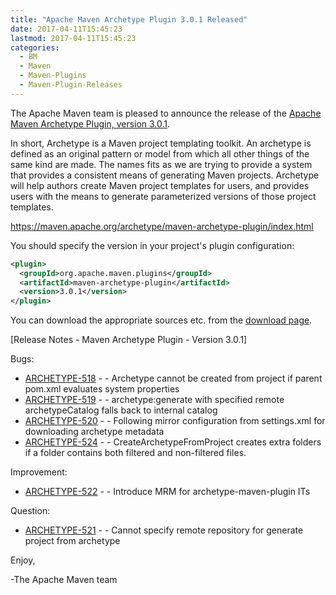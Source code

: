 ```yaml
---
title: "Apache Maven Archetype Plugin 3.0.1 Released"
date: 2017-04-11T15:45:23
lastmod: 2017-04-11T15:45:23
categories:
  - BM
  - Maven
  - Maven-Plugins
  - Maven-Plugin-Releases
---
```

The Apache Maven team is pleased to announce the release of the 
[Apache Maven Archetype Plugin, version 3.0.1](https://maven.apache.org/archetype/maven-archetype-plugin/).

In short, Archetype is a Maven project templating toolkit. An archetype is defined as an original pattern or model from which all other things of the same kind are made. The names fits as we are trying to provide a system that provides a consistent means of generating Maven projects. Archetype will help authors create Maven project templates for users, and provides users with the means to generate parameterized versions of those project templates.

https://maven.apache.org/archetype/maven-archetype-plugin/index.html

You should specify the version in your project's plugin configuration:

```xml
<plugin>
  <groupId>org.apache.maven.plugins</groupId>
  <artifactId>maven-archetype-plugin</artifactId>
  <version>3.0.1</version>
</plugin>
```

You can download the appropriate sources etc. from the [download page](https://maven.apache.org/plugins/maven-archetype-plugin/download.cgi).

<!-- more -->

[Release Notes - Maven Archetype Plugin - Version 3.0.1]

Bugs:

 * [ARCHETYPE-518](https://issues.apache.org/jira/browse/ARCHETYPE-518) - - Archetype cannot be created from project if parent pom.xml evaluates system properties 
 * [ARCHETYPE-519](https://issues.apache.org/jira/browse/ARCHETYPE-519) - - archetype:generate with specified remote archetypeCatalog falls back to internal catalog 
 * [ARCHETYPE-520](https://issues.apache.org/jira/browse/ARCHETYPE-520) - - Following mirror configuration from settings.xml for downloading archetype metadata 
 * [ARCHETYPE-524](https://issues.apache.org/jira/browse/ARCHETYPE-524) - - CreateArchetypeFromProject creates extra folders if a folder contains both filtered and non-filtered files.

Improvement:

 * [ARCHETYPE-522](https://issues.apache.org/jira/browse/ARCHETYPE-522) - - Introduce MRM for archetype-maven-plugin ITs

Question:

 * [ARCHETYPE-521](https://issues.apache.org/jira/browse/ARCHETYPE-521) - - Cannot specify remote repository for generate project from archetype

Enjoy,

-The Apache Maven team
